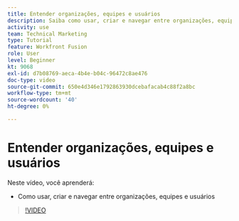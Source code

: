 ```yaml
---
title: Entender organizações, equipes e usuários
description: Saiba como usar, criar e navegar entre organizações, equipes e usuários no [!DNL Adobe Workfront Fusion].
activity: use
team: Technical Marketing
type: Tutorial
feature: Workfront Fusion
role: User
level: Beginner
kt: 9068
exl-id: d7b08769-aeca-4b4e-b04c-96472c8ae476
doc-type: video
source-git-commit: 650e4d346e1792863930dcebafacab4c88f2a8bc
workflow-type: tm+mt
source-wordcount: '40'
ht-degree: 0%

---
```


# Entender organizações, equipes e usuários

Neste vídeo, você aprenderá:

* Como usar, criar e navegar entre organizações, equipes e usuários

>[!VIDEO](https://video.tv.adobe.com/v/335309/?quality=12&learn=on)
